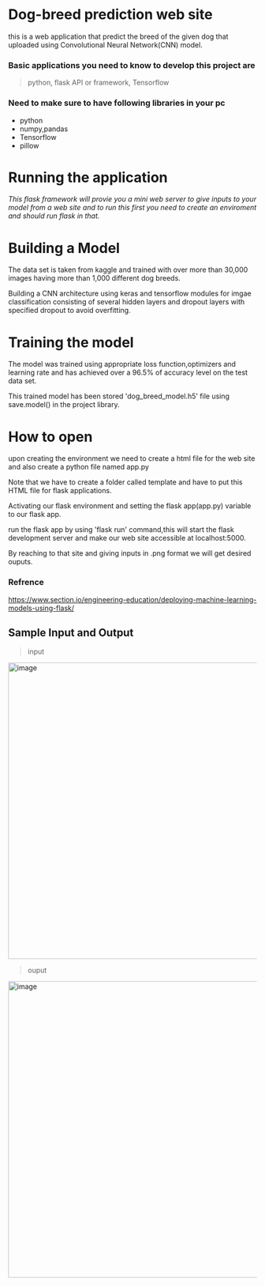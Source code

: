 # Dog-breed prediction web site
this is a web application that predict the breed of the given dog that uploaded using Convolutional Neural Network(CNN) model.
### Basic applications you need to know to develop this project are 
> python,
> flask API or framework,
> Tensorflow
### Need to make sure to have following libraries in your pc
* python
* numpy,pandas
* Tensorflow
* pillow

# Running the application
*This flask framework will provie you a mini web server to give inputs to your model from a web site and to run this first you need to create an enviroment and should run flask in that.*

# Building a Model
The data set is taken from kaggle and trained with over more than 30,000 images having more than 1,000 different dog breeds.

Building a CNN architecture using keras and tensorflow modules for imgae classification consisting of several hidden layers and dropout layers 
with specified dropout to avoid overfitting.

# Training the model
The model was trained using appropriate loss function,optimizers and learning rate and has achieved over a 96.5% of accuracy level on the test data set.

This trained model has been stored 'dog_breed_model.h5' file using save.model() in the project library.

# How to open
upon creating the environment we need to create a html file for the web site and also create a python file named app.py 

Note that we have to create a folder called template and have to put this HTML file for flask applications.

Activating our flask environment and setting the flask app(app.py) variable to our flask app.

run the flask app by using 'flask run' command,this will start the flask development server and make our web site accessible at localhost:5000.

By reaching to that site and giving inputs in .png format we will get desired ouputs.

### Refrence
https://www.section.io/engineering-education/deploying-machine-learning-models-using-flask/



## Sample Input and Output

>input
<img width="600" alt="image" src="https://github.com/VSaiTarun/Dog-breed/assets/132877695/ce395fa7-af9f-4a54-920c-ca2bd3ba5c30">


>ouput
<img width="600" alt="image" src="https://github.com/VSaiTarun/Dog-breed/assets/132877695/7a4cb14b-6df9-4f9b-80ca-13b073971bd2">




